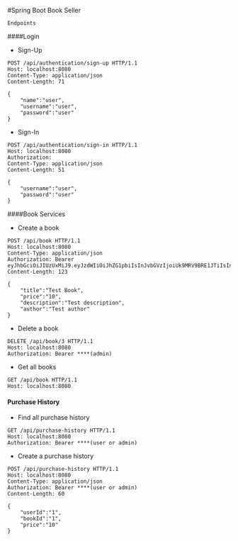 #Spring Boot Book Seller

	Endpoints

####Login
-	Sign-Up

```
POST /api/authentication/sign-up HTTP/1.1
Host: localhost:8080
Content-Type: application/json
Content-Length: 71

{
    "name":"user",
    "username":"user",
    "password":"user"
}

```

-	Sign-In

```
POST /api/authentication/sign-in HTTP/1.1
Host: localhost:8080
Authorization: 
Content-Type: application/json
Content-Length: 51

{
    "username":"user",
    "password":"user"
}

```

####Book Services

-	Create a book

```
POST /api/book HTTP/1.1
Host: localhost:8080
Content-Type: application/json
Authorization: Bearer eyJhbGciOiJIUzUxMiJ9.eyJzdWIiOiJhZG1pbiIsInJvbGVzIjoiUk9MRV9BRE1JTiIsInVzZXJJZCI6MiwiZXhwIjoxNjkwOTkzOTgzfQ.KJewOm6MmlxiVaLC67dZoSsQPTojrvglzEOVehgkOcPSJstWLWJcI5_9HSJDFMktyWWOZqoHaf4sgABfaRm1Vg
Content-Length: 123

{
    "title":"Test Book",
    "price":"10",
    "description":"Test description",
    "author":"Test author"
}

```
-	Delete a book

```
DELETE /api/book/3 HTTP/1.1
Host: localhost:8080
Authorization: Bearer ****(admin)

```
-	Get all books

```
GET /api/book HTTP/1.1
Host: localhost:8080

```

#### Purchase History
-	Find all purchase history
  
```
GET /api/purchase-history HTTP/1.1
Host: localhost:8080
Authorization: Bearer ****(user or admin)
```
-	Create a purchase history	

```
POST /api/purchase-history HTTP/1.1
Host: localhost:8080
Content-Type: application/json
Authorization: Bearer ****(user or admin)
Content-Length: 60

{
    "userId":"1",
    "bookId":"1",
    "price":"10"
}
```